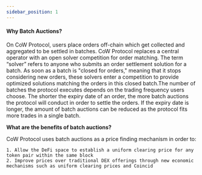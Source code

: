 ```yaml
---
sidebar_position: 1
---
```



#### Why Batch Auctions?

On CoW Protocol, users place orders off-chain which get collected and aggregated to be settled in batches. CoW Protocol replaces a central operator with an open solver competition for order matching. The term “solver” refers to anyone who submits an order settlement solution for a batch. As soon as a batch is "closed for orders," meaning that it stops considering new orders, these solvers enter a competition to provide optimized solutions matching the orders in this closed batch.The number of batches the protocol executes depends on the trading frequency users choose. The shorter the expiry date of an order, the more batch auctions the protocol will conduct in order to settle the orders. If the expiry date is longer, the amount of batch auctions can be reduced as the protocol fits more trades in a single batch.

**What are the benefits of batch auctions?**

CoW Protocol uses batch auctions as a price finding mechanism in order to:

    1. Allow the DeFi space to establish a uniform clearing price for any token pair within the same block
    2. Improve prices over traditional DEX offerings through new economic mechanisms such as uniform clearing prices and Coincid
